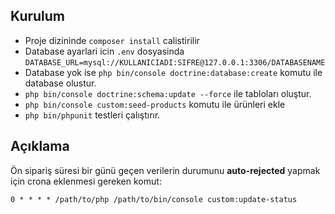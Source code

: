## Kurulum
- Proje dizininde `composer install` calistirilir
- Database ayarlari icin `.env` dosyasinda `DATABASE_URL=mysql://KULLANICIADI:SIFRE@127.0.0.1:3306/DATABASENAME`
- Database yok ise `php bin/console doctrine:database:create` komutu ile database olustur.
- `php bin/console doctrine:schema:update --force` ile tabloları oluştur.
- `php bin/console custom:seed-products` komutu ile ürünleri ekle
- `php bin/phpunit` testleri çalıştırır.

## Açıklama

Ön sipariş süresi bir günü geçen verilerin durumunu **auto-rejected** yapmak için crona eklenmesi gereken komut:
```
0 * * * * /path/to/php /path/to/bin/console custom:update-status
```
